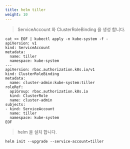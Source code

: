```yaml
---
title: helm tiller
weight: 10
---
```


> ServiceAccount 와 ClusterRoleBinding 을 생성 합니다.

```
cat << EOF | kubectl apply -n kube-system -f -
apiVersion: v1
kind: ServiceAccount
metadata:
  name: tiller
  namespace: kube-system
---
apiVersion: rbac.authorization.k8s.io/v1
kind: ClusterRoleBinding
metadata:
  name: cluster-admin:kube-system:tiller
roleRef:
  apiGroup: rbac.authorization.k8s.io
  kind: ClusterRole
  name: cluster-admin
subjects:
- kind: ServiceAccount
  name: tiller
  namespace: kube-system
EOF
```

> helm 을 설치 합니다.

```
helm init --upgrade --service-account=tiller
```
